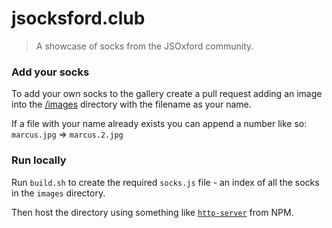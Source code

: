 # jsocksford.club

> A showcase of socks from the JSOxford community.

### Add your socks

To add your own socks to the gallery create a pull request adding an image into the [/images](/images) directory with the filename as your name.

If a file with your name already exists you can append a number like so: `marcus.jpg` => `marcus.2.jpg`

### Run locally

Run `build.sh` to create the required `socks.js` file - an index of all the socks in the `images` directory.

Then host the directory using something like [`http-server`](https://www.npmjs.com/package/http-server) from NPM.
